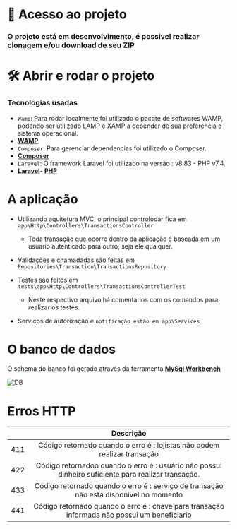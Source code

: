 # 📁 Acesso ao projeto



### O projeto está em desenvolvimento, é possivel realizar clonagem e/ou download de seu ZIP

# 🛠️ Abrir e rodar o projeto



### Tecnologias usadas
- `Wamp`: Para rodar localmente foi utilizado o pacote de softwares WAMP, podendo ser utilizado LAMP e XAMP a depender de sua preferencia e sistema operacional.
- **[WAMP](https://www.wampserver.com/en/download-wampserver-64bits/)**
- `Composer`: Para gerenciar dependencias foi utilizado o Composer.
- **[Composer](https://getcomposer.org/download/)**
- `Laravel`: O framework Laravel foi utilizado na versão : v8.83 - PHP v7.4.
- **[Laravel](https://laravel.com/docs/8.x/installation)**- **[PHP](https://prototype.php.net/versions/7.4/install/)**


# A aplicação



-  Utilizando aquitetura MVC, o principal controlodar fica em `app\Http\Controllers\TransactionsController`
    - Toda transação que ocorre dentro da aplicação é baseada em um usuario autenticado para outro, seja ele qualquer.

- Validações e chamadadas são feitas em `Repositories\Transaction\TransactionsRepository`

- Testes são feitos em `tests\app\Http\Controllers\TransactionsControllerTest`
    - Neste respectivo arquivo há comentarios com os comandos para realizar os testes.

- Serviços de autorização e `notificação estão em app\Services`


# O banco de dados


O schema do banco foi gerado através da ferramenta **[MySql Workbench](https://dev.mysql.com/downloads/workbench/)**

![DB](https://github.com/Rafael2510/project/blob/main/diragrama_bd.png)

# Erros HTTP


|      |                                 Descrição                                                           |
|:-----|:---------------------------------------------------------------------------------------------------:|
|  411 | Código retornado quando o erro é : lojistas não podem realizar transação                            |
|  422 | Código retornadoo quando o erro é : usuário não possui dinheiro suficiente para realizar transação. |
|  433 | Código retornado quando o erro é : serviço de transação não esta disponivel no momento              |
|  441 | Código retornado quando o erro é : chave para transação informada não possui um beneficiario        |

